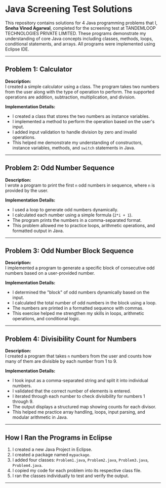 # Java Screening Test Solutions

This repository contains solutions for 4 Java programming problems that I, **Sneha Vinod Agarwal**, completed for the screening test at TANDEMLOOP TECHNOLOGIES PRIVATE LIMITED. These programs demonstrate my understanding of core Java concepts including classes, methods, loops, conditional statements, and arrays. All programs were implemented using Eclipse IDE.

---

## Problem 1: Calculator

**Description:**  
I created a simple calculator using a class. The program takes two numbers from the user along with the type of operation to perform. The supported operations are addition, subtraction, multiplication, and division.  

**Implementation Details:**  
- I created a class that stores the two numbers as instance variables.  
- I implemented a method to perform the operation based on the user's input.  
- I added input validation to handle division by zero and invalid operations.  
- This helped me demonstrate my understanding of constructors, instance variables, methods, and `switch` statements in Java.  

---

## Problem 2: Odd Number Sequence

**Description:**  
I wrote a program to print the first `n` odd numbers in sequence, where `n` is provided by the user.  

**Implementation Details:**  
- I used a loop to generate odd numbers dynamically.  
- I calculated each number using a simple formula (`2*i + 1`).  
- The program prints the numbers in a comma-separated format.  
- This problem allowed me to practice loops, arithmetic operations, and formatted output in Java.  

---

## Problem 3: Odd Number Block Sequence

**Description:**  
I implemented a program to generate a specific block of consecutive odd numbers based on a user-provided number.  

**Implementation Details:**  
- I determined the "block" of odd numbers dynamically based on the input.  
- I calculated the total number of odd numbers in the block using a loop.  
- The numbers are printed in a formatted sequence with commas.  
- This exercise helped me strengthen my skills in loops, arithmetic operations, and conditional logic.  

---

## Problem 4: Divisibility Count for Numbers

**Description:**  
I created a program that takes `n` numbers from the user and counts how many of them are divisible by each number from 1 to 9.  

**Implementation Details:**  
- I took input as a comma-separated string and split it into individual numbers.  
- I validated that the correct number of elements is entered.  
- I iterated through each number to check divisibility for numbers 1 through 9.  
- The output displays a structured map showing counts for each divisor.  
- This helped me practice array handling, loops, input parsing, and modular arithmetic in Java.  

---

## How I Ran the Programs in Eclipse

1. I created a new Java Project in Eclipse.  
2. I created a package named `mypackage`.  
3. I added four classes: `Problem1.java`, `Problem2.java`, `Problem3.java`, `Problem4.java`.  
4. I copied my code for each problem into its respective class file.  
5. I ran the classes individually to test and verify the output.  

---

